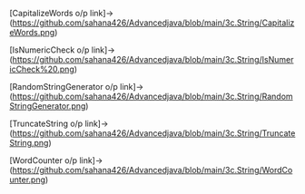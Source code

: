 [CapitalizeWords o/p link]->(https://github.com/sahana426/Advancedjava/blob/main/3c.String/CapitalizeWords.png)

[IsNumericCheck o/p link]->(https://github.com/sahana426/Advancedjava/blob/main/3c.String/IsNumericCheck%20.png)

[RandomStringGenerator o/p link]->(https://github.com/sahana426/Advancedjava/blob/main/3c.String/RandomStringGenerator.png)

[TruncateString o/p link]->(https://github.com/sahana426/Advancedjava/blob/main/3c.String/TruncateString.png)

[WordCounter o/p link]->(https://github.com/sahana426/Advancedjava/blob/main/3c.String/WordCounter.png)
